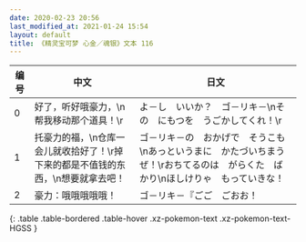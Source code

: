 ```yaml
---
date: 2020-02-23 20:56
last_modified_at: 2021-01-24 15:54
layout: default
title: 《精灵宝可梦 心金／魂银》文本 116
---
```

| 编号 | 中文 | 日文 |
| ---- | ---- | ---- |
| 0 | 好了，听好哦豪力，\n帮我移动那个道具！\r | よ－し　いいか？　ゴ－リキ－\nその　にもつを　うごかしてくれ！\r |
| 1 | 托豪力的福，\n仓库一会儿就收拾好了！\r掉下来的都是不值钱的东西，\n想要就拿去吧！ | ゴ－リキ－の　おかげで　そうこも\nあっというまに　かたづいちまうぜ！\rおちてるのは　がらくた　ばかり\nほしけりゃ　もっていきな！ |
| 2 | 豪力：哦哦哦哦哦！ | ゴ－リキ－『ごご　ごおお！ |
{: .table .table-bordered .table-hover .xz-pokemon-text .xz-pokemon-text-HGSS }
